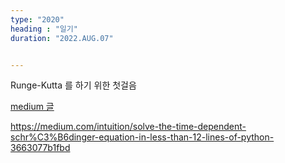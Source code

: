 ```yaml
---
type: "2020"
heading : "일기"
duration: "2022.AUG.07"


---
```

 
Runge-Kutta 를 하기 위한 첫걸음


[medium 글](https://medium.com/intuition/solve-the-time-dependent-schr%C3%B6dinger-equation-in-less-than-12-lines-of-python-3663077b1fbd)


https://medium.com/intuition/solve-the-time-dependent-schr%C3%B6dinger-equation-in-less-than-12-lines-of-python-3663077b1fbd
